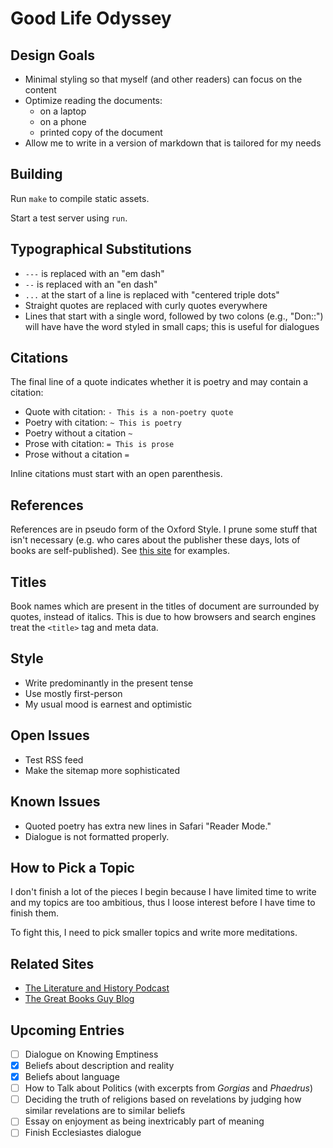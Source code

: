 # Good Life Odyssey

## Design Goals

- Minimal styling so that myself (and other readers) can focus on the content
- Optimize reading the documents:
  - on a laptop
  - on a phone
  - printed copy of the document
- Allow me to write in a version of markdown that is tailored for my needs

## Building

Run `make` to compile static assets.

Start a test server using `run`.

## Typographical Substitutions

- `---` is replaced with an "em dash"
- `--` is replaced with an "en dash"
- `...` at the start of a line is replaced with "centered triple dots"
- Straight quotes are replaced with curly quotes everywhere
- Lines that start with a single word, followed by two colons (e.g., "Don::") will have have the word styled in small caps; this is useful for dialogues

## Citations

The final line of a quote indicates whether it is poetry and may contain a citation:

- Quote with citation: `- This is a non-poetry quote`
- Poetry with citation: `~ This is poetry`
- Poetry without a citation `~`
- Prose with citation: `= This is prose`
- Prose without a citation `=`

Inline citations must start with an open parenthesis.

## References

References are in pseudo form of the Oxford Style.  I prune some stuff that isn't necessary (e.g. who cares about the publisher these days, lots of books are self-published).  See [this site](http://guides.library.uwa.edu.au/c.php?g=325241&p=2177430) for examples.

## Titles

Book names which are present in the titles of document are surrounded by quotes, instead of italics.  This is due to how browsers and search engines treat the `<title>` tag and meta data.

## Style

- Write predominantly in the present tense
- Use mostly first-person
- My usual mood is earnest and optimistic

## Open Issues

- Test RSS feed
- Make the sitemap more sophisticated

## Known Issues

- Quoted poetry has extra new lines in Safari "Reader Mode."
- Dialogue is not formatted properly.

## How to Pick a Topic

I don't finish a lot of the pieces I begin because I have limited time to write and my topics are too ambitious, thus I loose interest before I have time to finish them.

To fight this, I need to pick smaller topics and write more meditations.

## Related Sites

- [The Literature and History Podcast](https://literatureandhistory.com)
- [The Great Books Guy Blog](https://greatbooksguy.com)

## Upcoming Entries

- [ ] Dialogue on Knowing Emptiness
- [x] Beliefs about description and reality
- [x] Beliefs about language
- [ ] How to Talk about Politics (with excerpts from
  _Gorgias_ and _Phaedrus_)
- [ ] Deciding the truth of religions based on
  revelations by judging how similar revelations are
  to similar beliefs
- [ ] Essay on enjoyment as being inextricably part of meaning
- [ ] Finish Ecclesiastes dialogue
